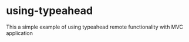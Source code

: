 using-typeahead
===============

This a simple example of using typeahead remote functionality with MVC application
